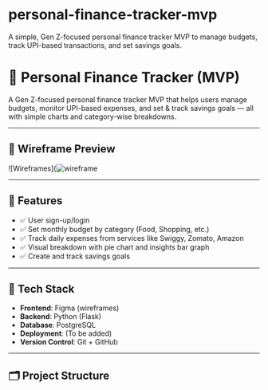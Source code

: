 # personal-finance-tracker-mvp
A simple, Gen Z-focused personal finance tracker MVP to manage budgets, track UPI-based transactions, and set savings goals.
# 💸 Personal Finance Tracker (MVP)

A Gen Z-focused personal finance tracker MVP that helps users manage budgets, monitor UPI-based expenses, and set & track savings goals — all with simple charts and category-wise breakdowns.

---

## 📱 Wireframe Preview

![Wireframes](![wireframe](https://github.com/user-attachments/assets/21303524-66a8-4ffe-8915-1678df582365)


---

## 🧩 Features

- ✅ User sign-up/login
- ✅ Set monthly budget by category (Food, Shopping, etc.)
- ✅ Track daily expenses from services like Swiggy, Zomato, Amazon
- ✅ Visual breakdown with pie chart and insights bar graph
- ✅ Create and track savings goals

---

## 🔧 Tech Stack

- **Frontend**: Figma (wireframes)
- **Backend**: Python (Flask)
- **Database**: PostgreSQL
- **Deployment**: (To be added)
- **Version Control**: Git + GitHub

---

## 🗂 Project Structure

